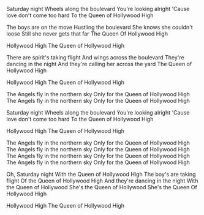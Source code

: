 Saturday night
Wheels along the boulevard
You're looking alright
'Cause love don't come too hard
To the Queen of Hollywood High

The boys are on the move
Hustling the boulevard
She knows she couldn't loose
Still she never gets that far
The Queen Of Hollywood High

Hollywood High
The Queen of Hollywood High

There are spirit's taking flight
And wings across the boulevard
They're dancing in the night
And they're calling her across the yard
The Queen of Hollywood High

Hollywood High
The Queen of Hollywood High

The Angels fly in the northern sky
Only for the Queen of Hollywood High
The Angels fly in the northern sky
Only for the Queen of Hollywood High

Saturday night
Wheels along the boulevard
You're looking alright
'Cause love don't come too hard
To the Queen of Hollywood High

Hollywood High
The Queen of Hollywood High

The Angels fly in the northern sky
Only for the Queen of Hollywood High
The Angels fly in the northern sky
Only for the Queen of Hollywood High
The Angels fly in the northern sky
Only for the Queen of Hollywood High
The Angels fly in the northern sky
Only for the Queen of Hollywood High

Oh, Saturday night
With the Queen of Hollywood High
The boy's are taking flight
Of the Queen of Hollywood High
And they're dancing in the night
With the Queen of Hollywood
She's the Queen of Hollywood
She's the Queen Of Hollywood High

Hollywood High
The Queen of Hollywood High
